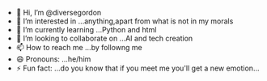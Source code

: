 - 👋 Hi, I’m @diversegordon
- 👀 I’m interested in ...anything,apart from what is not in my morals
- 🌱 I’m currently learning ...Python and html
- 💞️ I’m looking to collaborate on ...AI and tech creation
- 📫 How to reach me ...by followng me
- 😄 Pronouns: ...he/him
- ⚡ Fun fact: ...do you know that if you meet me you'll get a new emotion...

<!---
diversegordon/diversegordon is a ✨ special ✨ repository because its `README.md` (this file) appears on your GitHub profile.
You can click the Preview link to take a look at your changes.
--->
